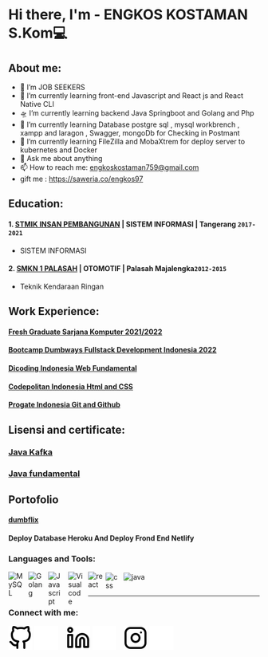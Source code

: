 # Hi there, I'm  - ENGKOS KOSTAMAN S.Kom💻
## About me:
- 🔭 I’m JOB SEEKERS
- 🌱 I’m currently learning front-end  Javascript and React js and React Native CLI 
- 🛸 I’m currently learning  backend Java Springboot and Golang and Php 
- 🧩 I’m currently learning  Database postgre sql , mysql workbrench , xampp and laragon , Swagger, mongoDb for Checking in Postmant
- 🧳  I’m currently learning FileZilla and MobaXtrem for deploy server to kubernetes and Docker 
- 💬 Ask me about anything
- 📫 How to reach me: engkoskostaman759@gmail.com
- gift me : https://saweria.co/engkos97

## Education:

#### 1. [STMIK INSAN PEMBANGUNAN](https://ipem.ac.id/) | SISTEM INFORMASI | Tangerang `2017-2021`
  - SISTEM INFORMASI
 #### 2. [SMKN 1 PALASAH](https://smkn1palasah.sch.id/) | OTOMOTIF | Palasah Majalengka`2012-2015`
 - Teknik Kendaraan Ringan

## Work Experience:
#### [Fresh Graduate Sarjana Komputer 2021/2022](https://ipem.ac.id/)
#### [Bootcamp Dumbways Fullstack Development Indonesia 2022](https://dumbways.id/certificate?u=62c6cf38c106ac003bfd4219&t=r)
#### [Dicoding Indonesia Web Fundamental](https://www.dicoding.com/certificates/QLZ987912X5D)
#### [Codepolitan Indonesia Html and CSS](https://www.codepolitan.com/c/BUHNZ4W/)
#### [Progate Indonesia Git and Github](https://progate.com/course_certificate/eadb18f4rh0n13)

## Lisensi and certificate:

### [Java Kafka](https://www.udemy.com/certificate/UC-558754da-8592-4d97-95c3-1cb36ae20a91/)
### [Java fundamental](https://www.udemy.com/certificate/UC-498f45d5-3b22-427c-9426-3f8ef3ebc09c/)

## Portofolio
#### [dumbflix](https://gregarious-blancmange-ce9db9.netlify.app/)
#### Deploy Database Heroku And Deploy Frond End Netlify 
### Languages and Tools:

[<img align="left" alt="MySQL" width="30px" src="https://cdn-icons-png.flaticon.com/512/1199/1199128.png" style="padding-right:10px;" />][webdev]
[<img align="left" alt="Golang" width="30px" src="https://academy.alterra.id/blog/wp-content/uploads/2021/07/golang-img.png" style="padding-right:10px;" />][webdev]
[<img align="left" alt="Javascript" width="30px" src="https://www.logolynx.com/images/logolynx/s_b6/b6eac18f2577f07b92644a0e8f6fcb3b.png" style="padding-right:10px;" />][webdev]
[<img align="left" alt="Visualcode" width="30px" src="https://cdn.worldvectorlogo.com/logos/visual-studio-code-1.svg" style="padding-right:10px;" />][webdev]
[<img align="left" alt="react" width="35px" src="https://upload.wikimedia.org/wikipedia/commons/thumb/a/a7/React-icon.svg/2300px-React-icon.svg.png" style="padding-right:0px;" />][webdev]
[<img align="left" alt="css" width="26px" src="https://e7.pngegg.com/pngimages/239/228/png-clipart-html-css3-cascading-style-sheets-logo-markup-language-digital-agency-miscellaneous-blue-thumbnail.png" style="padding-right:10px;margin-top:2px" />][webdev]
[<img align="left" alt="java" width="120px" src="https://image.pngaaa.com/546/2459546-middle.png" style="padding-right:10px;margin-top:2px" />][webdev]


<br />
<br />

---
### Connect with me:

[![website](./img/github-light.svg)](https://github.com/engkoskostaman97#gh-light-mode-only)
[![website](./img/github-dark.svg)](https://github.com/engkoskostaman97#gh-dark-mode-only)
&nbsp;&nbsp;
[![website](./img/linkedin-light.svg)](https://www.linkedin.com/in/https://www.linkedin.com/in/engkos-kostaman97/#gh-light-mode-only)
[![website](./img/linkedin-dark.svg)](https://www.linkedin.com/in/https://www.linkedin.com/in/engkos-kostaman97/#gh-dark-mode-only)
&nbsp;&nbsp;
[![website](./img/instagram-light.svg)](https://www.instagram.com/enkos97#gh-light-mode-only)
[![website](./img/instagram-dark.svg)](https://www.instagram.com/enkos97/#gh-dark-mode-only)



[webdev]:https://github.com/engkoskostaman97/engkoskostaman97

